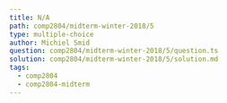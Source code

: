 ```yaml
---
title: N/A
path: comp2804/midterm-winter-2018/5
type: multiple-choice
author: Michiel Smid
question: comp2804/midterm-winter-2018/5/question.ts
solution: comp2804/midterm-winter-2018/5/solution.md
tags:
  - comp2804
  - comp2804-midterm
---
```

